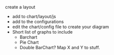 create a layout

- add to chart/layout/js
- add to the configurations
- edit the chart/config file to create your diagram
- Short list of graphs to include
    - Barchart
    - Pie Chart
    - Double BarChart? Map X and Y to stuff.